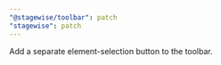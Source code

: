 ```yaml
---
"@stagewise/toolbar": patch
"stagewise": patch
---
```


Add a separate element-selection button to the toolbar.
